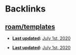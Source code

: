 
# Backlinks
## [roam/templates](<roam/templates.md>)
- **[Last updated](<Last updated.md>):** [July 1st, 2020](<July 1st, 2020.md>)

- **[Last updated](<Last updated.md>):** [July 1st, 2020](<July 1st, 2020.md>)

